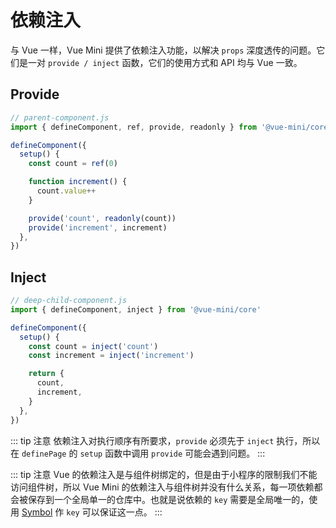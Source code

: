 # 依赖注入

与 Vue 一样，Vue Mini 提供了依赖注入功能，以解决 `props` 深度透传的问题。它们是一对 `provide / inject` 函数，它们的使用方式和 API 均与 Vue 一致。

## Provide

```js
// parent-component.js
import { defineComponent, ref, provide, readonly } from '@vue-mini/core'

defineComponent({
  setup() {
    const count = ref(0)

    function increment() {
      count.value++
    }

    provide('count', readonly(count))
    provide('increment', increment)
  },
})
```

## Inject

```js
// deep-child-component.js
import { defineComponent, inject } from '@vue-mini/core'

defineComponent({
  setup() {
    const count = inject('count')
    const increment = inject('increment')

    return {
      count,
      increment,
    }
  },
})
```

::: tip 注意
依赖注入对执行顺序有所要求，`provide` 必须先于 `inject` 执行，所以在 `definePage` 的 `setup` 函数中调用 `provide` 可能会遇到问题。
:::

::: tip 注意
Vue 的依赖注入是与组件树绑定的，但是由于小程序的限制我们不能访问组件树，所以 Vue Mini 的依赖注入与组件树并没有什么关系，每一项依赖都会被保存到一个全局单一的仓库中。也就是说依赖的 `key` 需要是全局唯一的，使用 [Symbol](https://developer.mozilla.org/zh-CN/docs/Web/JavaScript/Reference/Global_Objects/Symbol) 作 `key` 可以保证这一点。
:::
